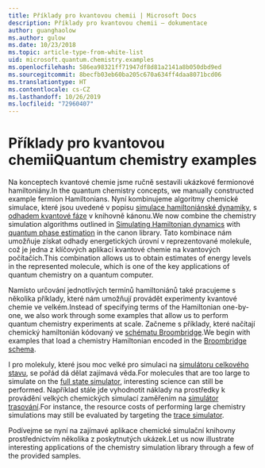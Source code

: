 ```yaml
---
title: Příklady pro kvantovou chemii | Microsoft Docs
description: Příklady pro kvantovou chemii – dokumentace
author: guanghaolow
ms.author: gulow
ms.date: 10/23/2018
ms.topic: article-type-from-white-list
uid: microsoft.quantum.chemistry.examples
ms.openlocfilehash: 586ea98321ff71947df8d81a2141a8b050dbd9ed
ms.sourcegitcommit: 8becfb03eb60ba205c670a634ff4daa8071bcd06
ms.translationtype: HT
ms.contentlocale: cs-CZ
ms.lasthandoff: 10/26/2019
ms.locfileid: "72960407"
---
```

# <a name="quantum-chemistry-examples"></a><span data-ttu-id="1ca9b-103">Příklady pro kvantovou chemii</span><span class="sxs-lookup"><span data-stu-id="1ca9b-103">Quantum chemistry examples</span></span>

<span data-ttu-id="1ca9b-104">Na konceptech kvantové chemie jsme ručně sestavili ukázkové fermionové hamiltoniány.</span><span class="sxs-lookup"><span data-stu-id="1ca9b-104">In the quantum chemistry concepts, we manually constructed example fermion Hamiltonians.</span></span> <span data-ttu-id="1ca9b-105">Nyní kombinujeme algoritmy chemické simulace, které jsou uvedené v popisu [simulace hamiltoniánské dynamiky](xref:microsoft.quantum.libraries.standard.algorithms), s [odhadem kvantové fáze](xref:microsoft.quantum.libraries.characterization) v knihovně kánonu.</span><span class="sxs-lookup"><span data-stu-id="1ca9b-105">We now combine the chemistry simulation algorithms outlined in [Simulating Hamiltonian dynamics](xref:microsoft.quantum.libraries.standard.algorithms) with [quantum phase estimation](xref:microsoft.quantum.libraries.characterization) in the canon library.</span></span> <span data-ttu-id="1ca9b-106">Tato kombinace nám umožňuje získat odhady energetických úrovní v reprezentované molekule, což je jedna z klíčových aplikací kvantové chemie na kvantových počítačích.</span><span class="sxs-lookup"><span data-stu-id="1ca9b-106">This combination allows us to obtain  estimates of energy levels in the represented molecule, which is one of the key applications of quantum chemistry on a quantum computer.</span></span> 

<span data-ttu-id="1ca9b-107">Namísto určování jednotlivých termínů hamiltoniánů také pracujeme s několika příklady, které nám umožňují provádět experimenty kvantové chemie ve velkém.</span><span class="sxs-lookup"><span data-stu-id="1ca9b-107">Instead of specifying terms of the Hamiltonian one-by-one, we also work through some examples that allow us to perform quantum chemistry experiments at scale.</span></span> <span data-ttu-id="1ca9b-108">Začneme s příklady, které načítají chemický hamiltonián kódovaný ve [schématu Broombridge](xref:microsoft.quantum.libraries.chemistry.schema.broombridge).</span><span class="sxs-lookup"><span data-stu-id="1ca9b-108">We begin with examples that load a chemistry Hamiltonian encoded in the [Broombridge schema](xref:microsoft.quantum.libraries.chemistry.schema.broombridge).</span></span>

<span data-ttu-id="1ca9b-109">I pro molekuly, které jsou moc velké pro simulaci na [simulátoru celkového stavu](xref:microsoft.quantum.machines.full-state-simulator), se pořád dá dělat zajímavá věda.</span><span class="sxs-lookup"><span data-stu-id="1ca9b-109">For molecules that are too large to simulate on the [full state simulator](xref:microsoft.quantum.machines.full-state-simulator), interesting science can still be performed.</span></span> <span data-ttu-id="1ca9b-110">Například stále jde vyhodnotit náklady na prostředky k provádění velkých chemických simulací zaměřením na [simulátor trasování](xref:microsoft.quantum.machines.qc-trace-simulator.intro).</span><span class="sxs-lookup"><span data-stu-id="1ca9b-110">For instance, the resource costs of performing large chemistry simulations may still be evaluated by targeting the [trace simulator](xref:microsoft.quantum.machines.qc-trace-simulator.intro).</span></span>

<span data-ttu-id="1ca9b-111">Podívejme se nyní na zajímavé aplikace chemické simulační knihovny prostřednictvím několika z poskytnutých ukázek.</span><span class="sxs-lookup"><span data-stu-id="1ca9b-111">Let us now illustrate interesting applications of the chemistry simulation library through a few of the provided samples.</span></span>